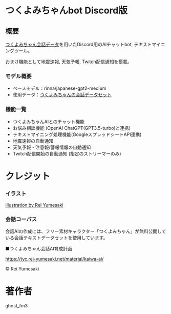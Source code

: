 # つくよみちゃんbot Discord版
## 概要
[つくよみちゃん会話データ](https://tyc.rei-yumesaki.net/material/kaiwa-ai/)を用いたDiscord用のAIチャットbot, テキストマイニングツール。

おまけ機能として地震速報, 天気予報, Twitch配信通知を搭載。

### モデル概要
- ベースモデル：rinna/japanese-gpt2-medium
- 使用データ：[つくよみちゃんの会話データセット](https://tyc.rei-yumesaki.net/material/kaiwa-ai/)

### 機能一覧
- つくよみちゃんAIとのチャット機能
- お悩み相談機能 (OpenAI ChatGPT(GPT3.5-turbo)と連携)
- テキストマイニング処理機能(GoogleスプレッドシートAPI連携)
- 地震速報の自動通知
- 天気予報・注意報/警報情報の自動通知
- Twitch配信開始の自動通知 (指定のストリーマーのみ)

# クレジット
### イラスト
[Illustration by Rei Yumesaki](https://tyc.rei-yumesaki.net/material/illust/)

### 会話コーパス
会話AIの作成には、フリー素材キャラクター「つくよみちゃん」が無料公開している会話テキストデータセットを使用しています。

■つくよみちゃん会話AI育成計画

https://tyc.rei-yumesaki.net/material/kaiwa-ai/

© Rei Yumesaki

# 著作者
ghost_fm3
